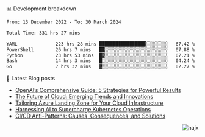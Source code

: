 📊 Development breakdown
<!--START_SECTION:waka-->

```txt
From: 13 December 2022 - To: 30 March 2024

Total Time: 331 hrs 27 mins

YAML              223 hrs 28 mins █████████████████░░░░░░░░   67.42 %
PowerShell        26 hrs 7 mins   ██░░░░░░░░░░░░░░░░░░░░░░░   07.88 %
Python            23 hrs 53 mins  █▓░░░░░░░░░░░░░░░░░░░░░░░   07.21 %
Bash              14 hrs 3 mins   █░░░░░░░░░░░░░░░░░░░░░░░░   04.24 %
Go                7 hrs 32 mins   ▓░░░░░░░░░░░░░░░░░░░░░░░░   02.27 %
```

<!--END_SECTION:waka-->

📕 Latest Blog posts

<!-- BLOG-POST-LIST:START -->
- [OpenAI’s Comprehensive Guide: 5 Strategies for Powerful Results](https://najx.dev/openai's-comprehensive-guide-to-prompt-writing-five-new-strategies-for-powerful-results/)
- [The Future of Cloud: Emerging Trends and Innovations](https://najx.dev/the-future-of-cloud-emerging-trends-and-innovations/)
- [Tailoring Azure Landing Zone for Your Cloud Infrastructure](https://najx.dev/tailoring-your-azure-landing-zone-for-cloud-infrastructure/)
- [Harnessing AI to Supercharge Kubernetes Operations](https://najx.dev/harnessing-ai-to-supercharge-kubernetes-operations/)
- [CI/CD Anti-Patterns: Causes, Consequences, and Solutions](https://najx.dev/cicd-anti-patterns/)
<!-- BLOG-POST-LIST:END -->

<p align="right">
  <img src="https://komarev.com/ghpvc/?username=najx&label=GitHub%20Profile%20Views&color=yellow&style=flat" alt="najx" />
</p align="center">
